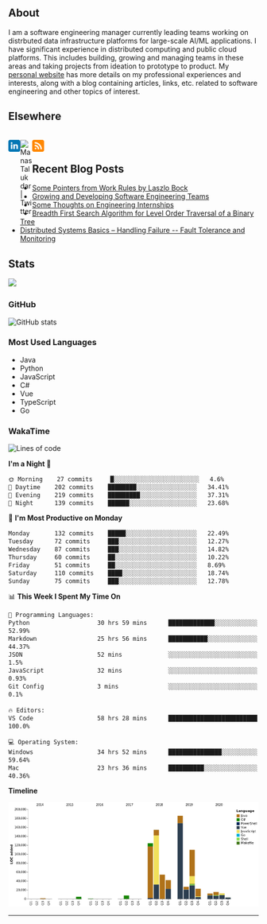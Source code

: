 ## About

I am a software engineering manager currently leading teams working on distrbuted data infrastructure platforms for large-scale AI/ML applications. I have significant experience in distributed computing and public cloud platforms. This includes building, growing and managing teams in these areas and taking projects from ideation to prototype to product. My [personal website](https://manastalukdar.github.io/) has more details on my professional experiences and interests, along with a blog containing articles, links, etc. related to software engineering and other topics of interest.

## Elsewhere

</br>

<a href="https://www.linkedin.com/in/manastalukdar" target="_blank">
  <img align="left" alt="Manas Talukdar | Linkedin" width="24px" src="https://raw.githubusercontent.com/edent/SuperTinyIcons/master/images/svg/linkedin.svg" />
</a>
<a href="https://www.twitter.com/manastalukdar" target="_blank">
  <img align="left" alt="Manas Talukdar | Twitter" width="24px" src="https://github.com/TheDudeThatCode/TheDudeThatCode/blob/master/Assets/Twitter.svg" />
</a>
<a href="https://manastalukdar.github.io/" target="_blank">
  <img align="left" alt="Manas Talukdar | Website" width="24px" src="https://github.com/edent/SuperTinyIcons/blob/master/images/svg/rss.svg" />
</a>

</br>

## Recent Blog Posts

<!-- BLOG:START -->
- [Some Pointers from Work Rules by Laszlo Bock](https://manastalukdar.github.io/blog/2020/01/25/work-rules-laszlo-bock-pointers/)
- [Growing and Developing Software Engineering Teams](https://manastalukdar.github.io/blog/2019/09/19/growing-developing-software-engineering-teams/)
- [Some Thoughts on Engineering Internships](https://manastalukdar.github.io/blog/2019/09/04/some-thoughts-on-engineering-internships/)
- [Breadth First Search Algorithm for Level Order Traversal of a Binary Tree](https://manastalukdar.github.io/blog/2019/08/29/breadth-first-search-binary-tree-level-order-traversal/)
- [Distributed Systems Basics – Handling Failure -- Fault Tolerance and Monitoring](https://manastalukdar.github.io/blog/2019/08/19/katemats-distributed-systems-fault-tolerance-monitoring/)
<!-- BLOG:END -->

## Stats

![](https://komarev.com/ghpvc/?username=manastalukdar)

### GitHub

![GitHub stats](https://github-readme-stats.vercel.app/api?username=manastalukdar&show_icons=true&hide_border=true&hide_rank=true&hide_title=true&icon_color=79ff97&text_color=cecac3&bg_color=4d4b4b)

### Most Used Languages

- Java
- Python
- JavaScript
- C#
- Vue
- TypeScript
- Go

<!--
![Top Langs](https://github-readme-stats.vercel.app/api/top-langs/?username=manastalukdar&layout=compact&hide_border=true&hide_title=true&icon_color=79ff97&text_color=cecac3&bg_color=4d4b4b)
-->

### WakaTime

<!--START_SECTION:waka-->
![Lines of code](https://img.shields.io/badge/From%20Hello%20World%20I%27ve%20Written-5.3%20million%20lines%20of%20code-blue)

**I'm a Night 🦉** 

```text
🌞 Morning    27 commits     █░░░░░░░░░░░░░░░░░░░░░░░░   4.6% 
🌆 Daytime    202 commits    ████████░░░░░░░░░░░░░░░░░   34.41% 
🌃 Evening    219 commits    █████████░░░░░░░░░░░░░░░░   37.31% 
🌙 Night      139 commits    ██████░░░░░░░░░░░░░░░░░░░   23.68%

```
📅 **I'm Most Productive on Monday** 

```text
Monday       132 commits    █████░░░░░░░░░░░░░░░░░░░░   22.49% 
Tuesday      72 commits     ███░░░░░░░░░░░░░░░░░░░░░░   12.27% 
Wednesday    87 commits     ███░░░░░░░░░░░░░░░░░░░░░░   14.82% 
Thursday     60 commits     ██░░░░░░░░░░░░░░░░░░░░░░░   10.22% 
Friday       51 commits     ██░░░░░░░░░░░░░░░░░░░░░░░   8.69% 
Saturday     110 commits    ████░░░░░░░░░░░░░░░░░░░░░   18.74% 
Sunday       75 commits     ███░░░░░░░░░░░░░░░░░░░░░░   12.78%

```


📊 **This Week I Spent My Time On** 

```text
💬 Programming Languages: 
Python                   30 hrs 59 mins      █████████████░░░░░░░░░░░░   52.99% 
Markdown                 25 hrs 56 mins      ███████████░░░░░░░░░░░░░░   44.37% 
JSON                     52 mins             ░░░░░░░░░░░░░░░░░░░░░░░░░   1.5% 
JavaScript               32 mins             ░░░░░░░░░░░░░░░░░░░░░░░░░   0.93% 
Git Config               3 mins              ░░░░░░░░░░░░░░░░░░░░░░░░░   0.1%

🔥 Editors: 
VS Code                  58 hrs 28 mins      █████████████████████████   100.0%

💻 Operating System: 
Windows                  34 hrs 52 mins      ███████████████░░░░░░░░░░   59.64% 
Mac                      23 hrs 36 mins      ██████████░░░░░░░░░░░░░░░   40.36%

```

**Timeline**

![Chart not found](https://github.com/manastalukdar/manastalukdar/blob/master/charts/bar_graph.png) 


<!--END_SECTION:waka-->

---

<!--

**manastalukdar/manastalukdar** is a ✨ _special_ ✨ repository because its `README.md` (this file) appears on your GitHub profile.

Here are some ideas to get you started:

- 🔭 I’m currently working on ...
- 🌱 I’m currently learning ...
- 👯 I’m looking to collaborate on ...
- 🤔 I’m looking for help with ...
- 💬 Ask me about ...
- 📫 How to reach me: ...
- 😄 Pronouns: ...
- ⚡ Fun fact: ...
-->
